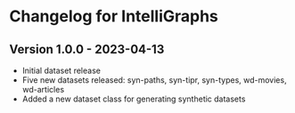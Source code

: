 # Changelog for IntelliGraphs

Version 1.0.0 - 2023-04-13
--------------------------
- Initial dataset release
- Five new datasets released: syn-paths, syn-tipr, syn-types, wd-movies, wd-articles
- Added a new dataset class for generating synthetic datasets



